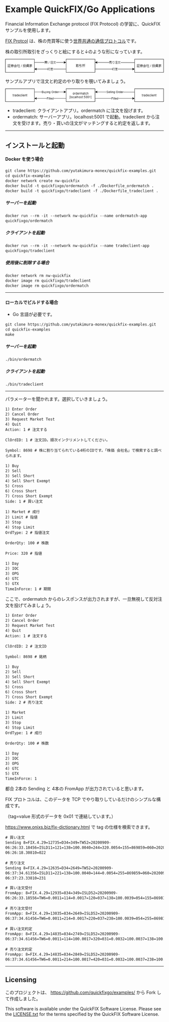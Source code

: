 # Example QuickFIX/Go Applications

Financial Information Exchange protocol (FIX Protocol) の学習に、QuickFIX サンプルを使用します。

[FIX Protcol](https://www.onixs.biz/fix-protocol.html) は、株の売買等に使う[世界共通の通信プロトコル](https://faqsd.jpx.co.jp/faq/show/39?back=front%2Fcategory%3Ashow&category_id=23&page=1&site_domain=default&sort=sort_access&sort_order=desc)です。

株の取引所取引をざっくりと絵にすると↓のような形になっています。

![](biz.drawio.png)


サンプルアプリで注文と約定のやり取りを覗いてみましょう。

![](application.drawio.png)

- tradeclient: クライアントアプリ。ordermatch に注文を投げます。
- ordermatch: サーバーアプリ。localhost:5001 で起動。tradeclient から注文を受けます。売り・買いの注文がマッチングすると約定を返します。

---

## インストールと起動
#### Docker を使う場合
```
git clone https://github.com/yutakimura-monex/quickfix-examples.git
cd quickfix-examples
docker network create nw-quickfix
docker build -t quickfixgo/ordermatch -f ./Dockerfile_ordermatch .
docker build -t quickfixgo/tradeclient -f ./Dockerfile_tradeclient .
```

##### サーバーを起動
```
docker run --rm -it --network nw-quickfix --name ordermatch-app quickfixgo/ordermatch
```

##### クライアントを起動
```
docker run --rm -it --network nw-quickfix --name tradeclient-app quickfixgo/tradeclient
```

##### 使用後に削除する場合
```
docker network rm nw-quickfix
docker image rm quickfixgo/tradeclient
docker image rm quickfixgo/ordermatch
```

---

#### ローカルでビルドする場合
* Go 言語が必要です。
```
git clone https://github.com/yutakimura-monex/quickfix-examples.git
cd quickfix-examples
make
```

##### サーバーを起動
```
./bin/ordermatch
```

##### クライアントを起動
```
./bin/tradeclient
```

---

パラメーターを聞かれます。選択していきましょう。
```
1) Enter Order
2) Cancel Order
3) Request Market Test
4) Quit
Action: 1 # 注文する

ClOrdID: 1 # 注文ID。順次インクリメントしてください。

Symbol: 8698 # 株に割り当てられている4桁のIDです。「株価 会社名」で検索すると調べられます。

1) Buy
2) Sell
3) Sell Short
4) Sell Short Exempt
5) Cross
6) Cross Short
7) Cross Short Exempt
Side: 1 # 買い注文

1) Market # 成行
2) Limit # 指値
3) Stop
4) Stop Limit
OrdType: 2 # 指値注文

OrderQty: 100 # 株数

Price: 320 # 指値

1) Day
2) IOC
3) OPG
4) GTC
5) GTX
TimeInForce: 1 # 期間
```

ここで、ordermatch からのレスポンスが出力されますが、一旦無視して反対注文を投げてみましょう。

```
1) Enter Order
2) Cancel Order
3) Request Market Test
4) Quit
Action: 1 # 注文する

ClOrdID: 2 # 注文ID

Symbol: 8698 # 銘柄

1) Buy
2) Sell
3) Sell Short
4) Sell Short Exempt
5) Cross
6) Cross Short
7) Cross Short Exempt
Side: 2 # 売り注文

1) Market
2) Limit
3) Stop
4) Stop Limit
OrdType: 1 # 成行

OrderQty: 100 # 株数

1) Day
2) IOC
3) OPG
4) GTC
5) GTX
TimeInForce: 1
```

都合 2本の Sending と 4本の FromApp が出力されていると思います。

FIX プロトコルは、このデータを TCP でやり取りしているだけのシンプルな構成です。

（tag=value 形式のデータを 0x01 で連結しています。）

https://www.onixs.biz/fix-dictionary.html で tag の仕様を検索できます。


```
# 買い注文
Sending 8=FIX.4.29=12735=D34=349=TW52=20200909-06:26:33.18456=ISLD11=121=138=100.0040=244=320.0054=155=869859=060=20200909-06:26:18.30810=022

# 売り注文
Sending 8=FIX.4.29=12635=D34=2649=TW52=20200909-06:37:34.61356=ISLD11=221=138=100.0040=144=0.0054=255=869859=060=20200909-06:37:23.33810=231
```

```
# 買い注文受付
FromApp: 8=FIX.4.29=12935=834=349=ISLD52=20200909-06:26:33.18556=TW6=0.0011=114=0.0017=120=037=138=100.0039=054=155=8698150=0151=100.0010=204

# 売り注文受付
FromApp: 8=FIX.4.29=13035=834=2649=ISLD52=20200909-06:37:34.61456=TW6=0.0011=214=0.0017=220=037=238=100.0039=054=255=8698150=0151=100.0010=253

# 買い注文約定
FromApp: 8=FIX.4.29=14835=834=2749=ISLD52=20200909-06:37:34.61456=TW6=0.0011=114=100.0017=320=031=0.0032=100.0037=138=100.0039=254=155=8698150=2151=0.0010=043

# 売り注文約定
FromApp: 8=FIX.4.29=14835=834=2849=ISLD52=20200909-06:37:34.61456=TW6=0.0011=214=100.0017=420=031=0.0032=100.0037=238=100.0039=254=255=8698150=2151=0.0010=048
```

---

## Licensing
このプロジェクトは、 https://github.com/quickfixgo/examples/ から Fork して作成しました。

This software is available under the QuickFIX Software License. Please see the [LICENSE.txt](LICENSE.txt) for the terms specified by the QuickFIX Software License.
